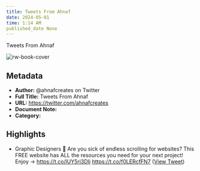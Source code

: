 ```yaml
---
title: Tweets From Ahnaf
date: 2024-05-01
time: 1:14 AM
published_date None
---
```

Tweets From Ahnaf

![rw-book-cover](https://pbs.twimg.com/profile_images/1682402863170088960/FHOdkWOY.png)

## Metadata
- **Author:** @ahnafcreates on Twitter
- **Full Title:** Tweets From Ahnaf
- **URL:** https://twitter.com/ahnafcreates
- **Document Note:** 
- **Category:**

## Highlights
- Graphic Designers 🚨
  Are you sick of endless scrolling for websites?
  This FREE website has ALL the resources you need for your next project!
  Enjoy → https://t.co/lUY5ri3DIj https://t.co/f0LERcfFN7 ([View Tweet](https://twitter.com/ahnafcreates/status/1695431198540193893))
